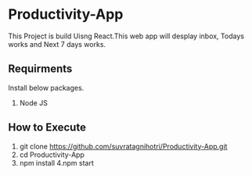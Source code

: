 # Productivity-App
This Project is build Uisng React.This web app will desplay inbox, Todays works and Next 7 days works.

## Requirments
Install below packages.
1. Node JS

## How to Execute
1. git clone https://github.com/suvratagnihotri/Productivity-App.git
2. cd Productivity-App
3. npm install
4.npm start
